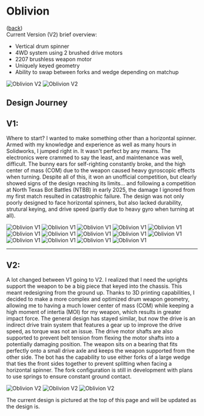 # Oblivion
([back](README.md))
<br>Current Version (V2) brief overview:
- Vertical drum spinner
- 4WD system using 2 brushed drive motors
- 2207 brushless weapon motor
- Uniquely keyed geometry
- Ability to swap between forks and wedge depending on matchup
  
![Oblivion V2](ImagesOblivion/h1.jpg)
![Oblivion V2](ImagesOblivion/h2.jpg)

Design Journey
---
**V1:**
---

Where to start? I wanted to make something other than a horizontal spinner. Armed with my knowledge and experience as well as many hours in Solidworks, I jumped right in. It wasn't perfect by any means. The electronics were crammed to say the least, and maintenance was well, difficult. The bunny ears for self-righting constantly broke, and the high center of mass (COM) due to the weapon caused heavy gyroscopic effects when turning. Despite all of this, it won an unofficial competition, but clearly showed signs of the design reaching its limits... and following a competition at North Texas Bot Battles (NTBB) in early 2025, the damage I ignored from my first match resulted in catastrophic failure. The design was not only poorly designed to face horizontal spinners, but also lacked durability, strutural keying, and drive speed (partly due to heavy gyro when turning at all).

![Oblivion V1](ImagesOblivion/e1.webp)
![Oblivion V1](ImagesOblivion/e2.webp)
![Oblivion V1](ImagesOblivion/e3.webp)
![Oblivion V1](ImagesOblivion/e4.png)
![Oblivion V1](ImagesOblivion/e5.png)
![Oblivion V1](ImagesOblivion/f1.png)
![Oblivion V1](ImagesOblivion/f2.png)
![Oblivion V1](ImagesOblivion/f3.png)
![Oblivion V1](ImagesOblivion/f4.png)
![Oblivion V1](ImagesOblivion/g1.jpg)
![Oblivion V1](ImagesOblivion/g2.jpg)
![Oblivion V1](ImagesOblivion/g3.jpg)
![Oblivion V1](ImagesOblivion/o0.jpg)
![Oblivion V1](ImagesOblivion/o1.jpg)

---
**V2:**
---

A lot changed between V1 going to V2. I realized that I need the uprights support the weapon to be a big piece that keyed into the chassis. This meant redesigning from the ground up. Thanks to 3D printing capabilities, I decided to make a more complex and optimized drum weapon geometry, allowing me to having a much lower center of mass (COM) while keeping a high moment of intertia (MOI) for my weapon, which results in greater impact force. The general design has stayed similar, but now the drive is an indirect drive train system that features a gear up to improve the drive speed, as torque was not an issue. The drive motor shafts are also supported to prevent belt tension from flexing the motor shafts into a potentially damaging position. The weapon sits on a bearing that fits perfectly onto a small drive axle and keeps the weapon supported from the other side. The bot has the capability to use either forks of a large wedge that ties the front sides together to prevent splitting when facing a horizontal spinner. The fork configuration is still in development with plans to use springs to ensure constant ground contact.

![Oblivion V2](ImagesOblivion/j1.png)
![Oblivion V2](ImagesOblivion/j2.png)
![Oblivion V2](ImagesOblivion/j3.png)

The current design is pictured at the top of this page and will be updated as the design is.
